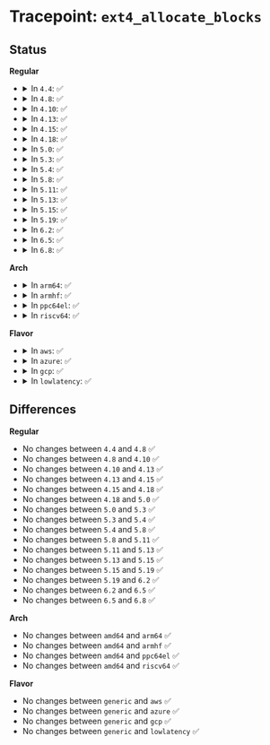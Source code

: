 # Tracepoint: <code>ext4_allocate_blocks</code>

## Status
<b>Regular</b>
<ul>
<li>
<details>
<summary>In <code>4.4</code>: ✅</summary>

Event:

```c
struct trace_event_raw_ext4_allocate_blocks {
    struct trace_entry ent;
    dev_t dev;
    ino_t ino;
    __u64 block;
    unsigned int len;
    __u32 logical;
    __u32 lleft;
    __u32 lright;
    __u64 goal;
    __u64 pleft;
    __u64 pright;
    unsigned int flags;
    char __data[0];
};
```
Function:

```c
void trace_event_raw_event_ext4_allocate_blocks(void *__data, struct ext4_allocation_request *ar, long long unsigned int block);
```
</details>
</li>
<li>
<details>
<summary>In <code>4.8</code>: ✅</summary>

Event:

```c
struct trace_event_raw_ext4_allocate_blocks {
    struct trace_entry ent;
    dev_t dev;
    ino_t ino;
    __u64 block;
    unsigned int len;
    __u32 logical;
    __u32 lleft;
    __u32 lright;
    __u64 goal;
    __u64 pleft;
    __u64 pright;
    unsigned int flags;
    char __data[0];
};
```
Function:

```c
void trace_event_raw_event_ext4_allocate_blocks(void *__data, struct ext4_allocation_request *ar, long long unsigned int block);
```
</details>
</li>
<li>
<details>
<summary>In <code>4.10</code>: ✅</summary>

Event:

```c
struct trace_event_raw_ext4_allocate_blocks {
    struct trace_entry ent;
    dev_t dev;
    ino_t ino;
    __u64 block;
    unsigned int len;
    __u32 logical;
    __u32 lleft;
    __u32 lright;
    __u64 goal;
    __u64 pleft;
    __u64 pright;
    unsigned int flags;
    char __data[0];
};
```
Function:

```c
void trace_event_raw_event_ext4_allocate_blocks(void *__data, struct ext4_allocation_request *ar, long long unsigned int block);
```
</details>
</li>
<li>
<details>
<summary>In <code>4.13</code>: ✅</summary>

Event:

```c
struct trace_event_raw_ext4_allocate_blocks {
    struct trace_entry ent;
    dev_t dev;
    ino_t ino;
    __u64 block;
    unsigned int len;
    __u32 logical;
    __u32 lleft;
    __u32 lright;
    __u64 goal;
    __u64 pleft;
    __u64 pright;
    unsigned int flags;
    char __data[0];
};
```
Function:

```c
void trace_event_raw_event_ext4_allocate_blocks(void *__data, struct ext4_allocation_request *ar, long long unsigned int block);
```
</details>
</li>
<li>
<details>
<summary>In <code>4.15</code>: ✅</summary>

Event:

```c
struct trace_event_raw_ext4_allocate_blocks {
    struct trace_entry ent;
    dev_t dev;
    ino_t ino;
    __u64 block;
    unsigned int len;
    __u32 logical;
    __u32 lleft;
    __u32 lright;
    __u64 goal;
    __u64 pleft;
    __u64 pright;
    unsigned int flags;
    char __data[0];
};
```
Function:

```c
void trace_event_raw_event_ext4_allocate_blocks(void *__data, struct ext4_allocation_request *ar, long long unsigned int block);
```
</details>
</li>
<li>
<details>
<summary>In <code>4.18</code>: ✅</summary>

Event:

```c
struct trace_event_raw_ext4_allocate_blocks {
    struct trace_entry ent;
    dev_t dev;
    ino_t ino;
    __u64 block;
    unsigned int len;
    __u32 logical;
    __u32 lleft;
    __u32 lright;
    __u64 goal;
    __u64 pleft;
    __u64 pright;
    unsigned int flags;
    char __data[0];
};
```
Function:

```c
void trace_event_raw_event_ext4_allocate_blocks(void *__data, struct ext4_allocation_request *ar, long long unsigned int block);
```
</details>
</li>
<li>
<details>
<summary>In <code>5.0</code>: ✅</summary>

Event:

```c
struct trace_event_raw_ext4_allocate_blocks {
    struct trace_entry ent;
    dev_t dev;
    ino_t ino;
    __u64 block;
    unsigned int len;
    __u32 logical;
    __u32 lleft;
    __u32 lright;
    __u64 goal;
    __u64 pleft;
    __u64 pright;
    unsigned int flags;
    char __data[0];
};
```
Function:

```c
void trace_event_raw_event_ext4_allocate_blocks(void *__data, struct ext4_allocation_request *ar, long long unsigned int block);
```
</details>
</li>
<li>
<details>
<summary>In <code>5.3</code>: ✅</summary>

Event:

```c
struct trace_event_raw_ext4_allocate_blocks {
    struct trace_entry ent;
    dev_t dev;
    ino_t ino;
    __u64 block;
    unsigned int len;
    __u32 logical;
    __u32 lleft;
    __u32 lright;
    __u64 goal;
    __u64 pleft;
    __u64 pright;
    unsigned int flags;
    char __data[0];
};
```
Function:

```c
void trace_event_raw_event_ext4_allocate_blocks(void *__data, struct ext4_allocation_request *ar, long long unsigned int block);
```
</details>
</li>
<li>
<details>
<summary>In <code>5.4</code>: ✅</summary>

Event:

```c
struct trace_event_raw_ext4_allocate_blocks {
    struct trace_entry ent;
    dev_t dev;
    ino_t ino;
    __u64 block;
    unsigned int len;
    __u32 logical;
    __u32 lleft;
    __u32 lright;
    __u64 goal;
    __u64 pleft;
    __u64 pright;
    unsigned int flags;
    char __data[0];
};
```
Function:

```c
void trace_event_raw_event_ext4_allocate_blocks(void *__data, struct ext4_allocation_request *ar, long long unsigned int block);
```
</details>
</li>
<li>
<details>
<summary>In <code>5.8</code>: ✅</summary>

Event:

```c
struct trace_event_raw_ext4_allocate_blocks {
    struct trace_entry ent;
    dev_t dev;
    ino_t ino;
    __u64 block;
    unsigned int len;
    __u32 logical;
    __u32 lleft;
    __u32 lright;
    __u64 goal;
    __u64 pleft;
    __u64 pright;
    unsigned int flags;
    char __data[0];
};
```
Function:

```c
void trace_event_raw_event_ext4_allocate_blocks(void *__data, struct ext4_allocation_request *ar, long long unsigned int block);
```
</details>
</li>
<li>
<details>
<summary>In <code>5.11</code>: ✅</summary>

Event:

```c
struct trace_event_raw_ext4_allocate_blocks {
    struct trace_entry ent;
    dev_t dev;
    ino_t ino;
    __u64 block;
    unsigned int len;
    __u32 logical;
    __u32 lleft;
    __u32 lright;
    __u64 goal;
    __u64 pleft;
    __u64 pright;
    unsigned int flags;
    char __data[0];
};
```
Function:

```c
void trace_event_raw_event_ext4_allocate_blocks(void *__data, struct ext4_allocation_request *ar, long long unsigned int block);
```
</details>
</li>
<li>
<details>
<summary>In <code>5.13</code>: ✅</summary>

Event:

```c
struct trace_event_raw_ext4_allocate_blocks {
    struct trace_entry ent;
    dev_t dev;
    ino_t ino;
    __u64 block;
    unsigned int len;
    __u32 logical;
    __u32 lleft;
    __u32 lright;
    __u64 goal;
    __u64 pleft;
    __u64 pright;
    unsigned int flags;
    char __data[0];
};
```
Function:

```c
void trace_event_raw_event_ext4_allocate_blocks(void *__data, struct ext4_allocation_request *ar, long long unsigned int block);
```
</details>
</li>
<li>
<details>
<summary>In <code>5.15</code>: ✅</summary>

Event:

```c
struct trace_event_raw_ext4_allocate_blocks {
    struct trace_entry ent;
    dev_t dev;
    ino_t ino;
    __u64 block;
    unsigned int len;
    __u32 logical;
    __u32 lleft;
    __u32 lright;
    __u64 goal;
    __u64 pleft;
    __u64 pright;
    unsigned int flags;
    char __data[0];
};
```
Function:

```c
void trace_event_raw_event_ext4_allocate_blocks(void *__data, struct ext4_allocation_request *ar, long long unsigned int block);
```
</details>
</li>
<li>
<details>
<summary>In <code>5.19</code>: ✅</summary>

Event:

```c
struct trace_event_raw_ext4_allocate_blocks {
    struct trace_entry ent;
    dev_t dev;
    ino_t ino;
    __u64 block;
    unsigned int len;
    __u32 logical;
    __u32 lleft;
    __u32 lright;
    __u64 goal;
    __u64 pleft;
    __u64 pright;
    unsigned int flags;
    char __data[0];
};
```
Function:

```c
void trace_event_raw_event_ext4_allocate_blocks(void *__data, struct ext4_allocation_request *ar, long long unsigned int block);
```
</details>
</li>
<li>
<details>
<summary>In <code>6.2</code>: ✅</summary>

Event:

```c
struct trace_event_raw_ext4_allocate_blocks {
    struct trace_entry ent;
    dev_t dev;
    ino_t ino;
    __u64 block;
    unsigned int len;
    __u32 logical;
    __u32 lleft;
    __u32 lright;
    __u64 goal;
    __u64 pleft;
    __u64 pright;
    unsigned int flags;
    char __data[0];
};
```
Function:

```c
void trace_event_raw_event_ext4_allocate_blocks(void *__data, struct ext4_allocation_request *ar, long long unsigned int block);
```
</details>
</li>
<li>
<details>
<summary>In <code>6.5</code>: ✅</summary>

Event:

```c
struct trace_event_raw_ext4_allocate_blocks {
    struct trace_entry ent;
    dev_t dev;
    ino_t ino;
    __u64 block;
    unsigned int len;
    __u32 logical;
    __u32 lleft;
    __u32 lright;
    __u64 goal;
    __u64 pleft;
    __u64 pright;
    unsigned int flags;
    char __data[0];
};
```
Function:

```c
void trace_event_raw_event_ext4_allocate_blocks(void *__data, struct ext4_allocation_request *ar, long long unsigned int block);
```
</details>
</li>
<li>
<details>
<summary>In <code>6.8</code>: ✅</summary>

Event:

```c
struct trace_event_raw_ext4_allocate_blocks {
    struct trace_entry ent;
    dev_t dev;
    ino_t ino;
    __u64 block;
    unsigned int len;
    __u32 logical;
    __u32 lleft;
    __u32 lright;
    __u64 goal;
    __u64 pleft;
    __u64 pright;
    unsigned int flags;
    char __data[0];
};
```
Function:

```c
void trace_event_raw_event_ext4_allocate_blocks(void *__data, struct ext4_allocation_request *ar, long long unsigned int block);
```
</details>
</li>
</ul>
<b>Arch</b>
<ul>
<li>
<details>
<summary>In <code>arm64</code>: ✅</summary>

Event:

```c
struct trace_event_raw_ext4_allocate_blocks {
    struct trace_entry ent;
    dev_t dev;
    ino_t ino;
    __u64 block;
    unsigned int len;
    __u32 logical;
    __u32 lleft;
    __u32 lright;
    __u64 goal;
    __u64 pleft;
    __u64 pright;
    unsigned int flags;
    char __data[0];
};
```
Function:

```c
void trace_event_raw_event_ext4_allocate_blocks(void *__data, struct ext4_allocation_request *ar, long long unsigned int block);
```
</details>
</li>
<li>
<details>
<summary>In <code>armhf</code>: ✅</summary>

Event:

```c
struct trace_event_raw_ext4_allocate_blocks {
    struct trace_entry ent;
    dev_t dev;
    ino_t ino;
    __u64 block;
    unsigned int len;
    __u32 logical;
    __u32 lleft;
    __u32 lright;
    __u64 goal;
    __u64 pleft;
    __u64 pright;
    unsigned int flags;
    char __data[0];
};
```
Function:

```c
void trace_event_raw_event_ext4_allocate_blocks(void *__data, struct ext4_allocation_request *ar, long long unsigned int block);
```
</details>
</li>
<li>
<details>
<summary>In <code>ppc64el</code>: ✅</summary>

Event:

```c
struct trace_event_raw_ext4_allocate_blocks {
    struct trace_entry ent;
    dev_t dev;
    ino_t ino;
    __u64 block;
    unsigned int len;
    __u32 logical;
    __u32 lleft;
    __u32 lright;
    __u64 goal;
    __u64 pleft;
    __u64 pright;
    unsigned int flags;
    char __data[0];
};
```
Function:

```c
void trace_event_raw_event_ext4_allocate_blocks(void *__data, struct ext4_allocation_request *ar, long long unsigned int block);
```
</details>
</li>
<li>
<details>
<summary>In <code>riscv64</code>: ✅</summary>

Event:

```c
struct trace_event_raw_ext4_allocate_blocks {
    struct trace_entry ent;
    dev_t dev;
    ino_t ino;
    __u64 block;
    unsigned int len;
    __u32 logical;
    __u32 lleft;
    __u32 lright;
    __u64 goal;
    __u64 pleft;
    __u64 pright;
    unsigned int flags;
    char __data[0];
};
```
Function:

```c
void trace_event_raw_event_ext4_allocate_blocks(void *__data, struct ext4_allocation_request *ar, long long unsigned int block);
```
</details>
</li>
</ul>
<b>Flavor</b>
<ul>
<li>
<details>
<summary>In <code>aws</code>: ✅</summary>

Event:

```c
struct trace_event_raw_ext4_allocate_blocks {
    struct trace_entry ent;
    dev_t dev;
    ino_t ino;
    __u64 block;
    unsigned int len;
    __u32 logical;
    __u32 lleft;
    __u32 lright;
    __u64 goal;
    __u64 pleft;
    __u64 pright;
    unsigned int flags;
    char __data[0];
};
```
Function:

```c
void trace_event_raw_event_ext4_allocate_blocks(void *__data, struct ext4_allocation_request *ar, long long unsigned int block);
```
</details>
</li>
<li>
<details>
<summary>In <code>azure</code>: ✅</summary>

Event:

```c
struct trace_event_raw_ext4_allocate_blocks {
    struct trace_entry ent;
    dev_t dev;
    ino_t ino;
    __u64 block;
    unsigned int len;
    __u32 logical;
    __u32 lleft;
    __u32 lright;
    __u64 goal;
    __u64 pleft;
    __u64 pright;
    unsigned int flags;
    char __data[0];
};
```
Function:

```c
void trace_event_raw_event_ext4_allocate_blocks(void *__data, struct ext4_allocation_request *ar, long long unsigned int block);
```
</details>
</li>
<li>
<details>
<summary>In <code>gcp</code>: ✅</summary>

Event:

```c
struct trace_event_raw_ext4_allocate_blocks {
    struct trace_entry ent;
    dev_t dev;
    ino_t ino;
    __u64 block;
    unsigned int len;
    __u32 logical;
    __u32 lleft;
    __u32 lright;
    __u64 goal;
    __u64 pleft;
    __u64 pright;
    unsigned int flags;
    char __data[0];
};
```
Function:

```c
void trace_event_raw_event_ext4_allocate_blocks(void *__data, struct ext4_allocation_request *ar, long long unsigned int block);
```
</details>
</li>
<li>
<details>
<summary>In <code>lowlatency</code>: ✅</summary>

Event:

```c
struct trace_event_raw_ext4_allocate_blocks {
    struct trace_entry ent;
    dev_t dev;
    ino_t ino;
    __u64 block;
    unsigned int len;
    __u32 logical;
    __u32 lleft;
    __u32 lright;
    __u64 goal;
    __u64 pleft;
    __u64 pright;
    unsigned int flags;
    char __data[0];
};
```
Function:

```c
void trace_event_raw_event_ext4_allocate_blocks(void *__data, struct ext4_allocation_request *ar, long long unsigned int block);
```
</details>
</li>
</ul>

## Differences
<b>Regular</b>
<ul>
<li>
No changes between <code>4.4</code> and <code>4.8</code> ✅
</li>
<li>
No changes between <code>4.8</code> and <code>4.10</code> ✅
</li>
<li>
No changes between <code>4.10</code> and <code>4.13</code> ✅
</li>
<li>
No changes between <code>4.13</code> and <code>4.15</code> ✅
</li>
<li>
No changes between <code>4.15</code> and <code>4.18</code> ✅
</li>
<li>
No changes between <code>4.18</code> and <code>5.0</code> ✅
</li>
<li>
No changes between <code>5.0</code> and <code>5.3</code> ✅
</li>
<li>
No changes between <code>5.3</code> and <code>5.4</code> ✅
</li>
<li>
No changes between <code>5.4</code> and <code>5.8</code> ✅
</li>
<li>
No changes between <code>5.8</code> and <code>5.11</code> ✅
</li>
<li>
No changes between <code>5.11</code> and <code>5.13</code> ✅
</li>
<li>
No changes between <code>5.13</code> and <code>5.15</code> ✅
</li>
<li>
No changes between <code>5.15</code> and <code>5.19</code> ✅
</li>
<li>
No changes between <code>5.19</code> and <code>6.2</code> ✅
</li>
<li>
No changes between <code>6.2</code> and <code>6.5</code> ✅
</li>
<li>
No changes between <code>6.5</code> and <code>6.8</code> ✅
</li>
</ul>
<b>Arch</b>
<ul>
<li>
No changes between <code>amd64</code> and <code>arm64</code> ✅
</li>
<li>
No changes between <code>amd64</code> and <code>armhf</code> ✅
</li>
<li>
No changes between <code>amd64</code> and <code>ppc64el</code> ✅
</li>
<li>
No changes between <code>amd64</code> and <code>riscv64</code> ✅
</li>
</ul>
<b>Flavor</b>
<ul>
<li>
No changes between <code>generic</code> and <code>aws</code> ✅
</li>
<li>
No changes between <code>generic</code> and <code>azure</code> ✅
</li>
<li>
No changes between <code>generic</code> and <code>gcp</code> ✅
</li>
<li>
No changes between <code>generic</code> and <code>lowlatency</code> ✅
</li>
</ul>
